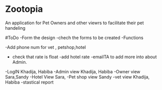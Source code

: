 # Zootopia
 An application for Pet Owners and other viewrs to facilitate their pet handeling

#ToDo
-Form the design
-chech the forms to be created
-Functions


-Add phone num for vet , petshop,hotel
- check that rate is float
-add hotel rate
-emailTA to add more into about Admin.



-LogIN			Khadija, Habiba
-Admin view		Khadija, Habiba
-Owner view		Sara,Sandy
-Hotel View		Sara,
-Pet shop view		Sandy
-vet view		Khadija, Habiba
-stastical report	

